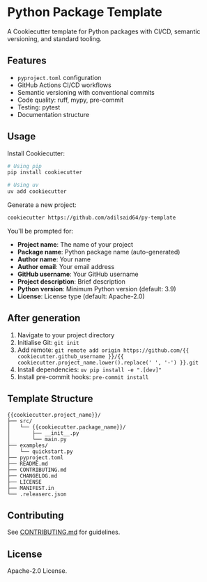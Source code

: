 # Python Package Template

A Cookiecutter template for Python packages with CI/CD, semantic versioning, and standard tooling.

## Features

- `pyproject.toml` configuration
- GitHub Actions CI/CD workflows
- Semantic versioning with conventional commits
- Code quality: ruff, mypy, pre-commit
- Testing: pytest
- Documentation structure

## Usage

Install Cookiecutter:

```bash
# Using pip
pip install cookiecutter

# Using uv
uv add cookiecutter
```

Generate a new project:

```bash
cookiecutter https://github.com/adilsaid64/py-template
```

You'll be prompted for:

- **Project name**: The name of your project
- **Package name**: Python package name (auto-generated)
- **Author name**: Your name
- **Author email**: Your email address
- **GitHub username**: Your GitHub username
- **Project description**: Brief description
- **Python version**: Minimum Python version (default: 3.9)
- **License**: License type (default: Apache-2.0)

## After generation

1. Navigate to your project directory
2. Initialise Git: `git init`
3. Add remote: `git remote add origin https://github.com/{{ cookiecutter.github_username }}/{{ cookiecutter.project_name.lower().replace(' ', '-') }}.git`
4. Install dependencies: `uv pip install -e ".[dev]"`
5. Install pre-commit hooks: `pre-commit install`

## Template Structure

```
{{cookiecutter.project_name}}/
├── src/
│   └── {{cookiecutter.package_name}}/
│       ├── __init__.py
│       └── main.py
├── examples/
│   └── quickstart.py
├── pyproject.toml
├── README.md
├── CONTRIBUTING.md
├── CHANGELOG.md
├── LICENSE
├── MANIFEST.in
└── .releaserc.json
```

## Contributing

See [CONTRIBUTING.md](CONTRIBUTING.md) for guidelines.

## License

Apache-2.0 License.
